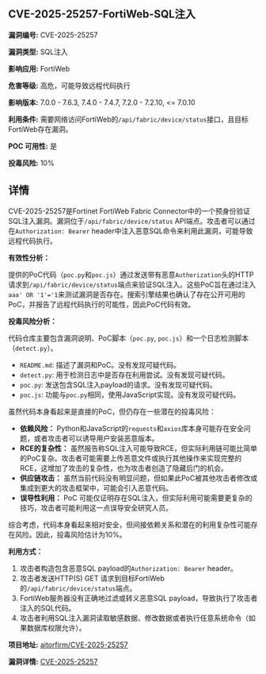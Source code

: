 ## CVE-2025-25257-FortiWeb-SQL注入

**漏洞编号:** CVE-2025-25257

**漏洞类型:** SQL注入

**影响应用:** FortiWeb

**危害等级:** 高危，可能导致远程代码执行

**影响版本:** 7.0.0 - 7.6.3, 7.4.0 - 7.4.7, 7.2.0 - 7.2.10, <= 7.0.10

**利用条件:** 需要网络访问FortiWeb的`/api/fabric/device/status`接口，且目标FortiWeb存在漏洞。

**POC 可用性:** 是

**投毒风险:** 10%

## 详情

CVE-2025-25257是Fortinet FortiWeb Fabric Connector中的一个预身份验证SQL注入漏洞。漏洞位于`/api/fabric/device/status` API端点。攻击者可以通过在`Authorization: Bearer` header中注入恶意SQL命令来利用此漏洞，可能导致远程代码执行。

**有效性分析：**

提供的PoC代码（`poc.py`和`poc.js`）通过发送带有恶意`Authorization`头的HTTP请求到`/api/fabric/device/status`端点来验证SQL注入。这些PoC旨在通过注入`aaa' OR '1'='1`来测试漏洞是否存在。搜索引擎结果也确认了存在公开可用的PoC，并报告了远程代码执行的可能性，因此PoC代码有效。

**投毒风险分析：**

代码仓库主要包含漏洞说明、PoC脚本（`poc.py`, `poc.js`）和一个日志检测脚本（`detect.py`）。
*   `README.md`: 描述了漏洞和PoC。没有发现可疑代码。
*   `detect.py`: 用于检测日志中是否存在利用尝试。没有发现可疑代码。
*   `poc.py`:  发送包含SQL注入payload的请求。没有发现可疑代码。
*   `poc.js`: 功能与`poc.py`相同，使用JavaScript实现。没有发现可疑代码。

虽然代码本身看起来是直接的PoC，但仍存在一些潜在的投毒风险：

*   **依赖风险：** Python和JavaScript的`requests`和`axios`库本身可能存在安全问题，或者攻击者可以诱导用户安装恶意版本。
*   **RCE的复杂性：**  虽然报告称SQL注入可能导致RCE，但实际利用链可能比简单的PoC复杂。攻击者可能需要上传恶意文件或执行其他操作来实现完整的RCE，这增加了攻击的复杂性，也为攻击者创造了隐藏后门的机会。
*   **供应链攻击：** 虽然当前代码没有明显问题，但如果此PoC被其他攻击者修改或集成到更大的攻击框架中，可能会引入恶意代码。
*   **误导性利用：** PoC 可能仅证明存在SQL注入，但实际利用可能需要更复杂的技巧，攻击者可能利用这一点误导安全研究人员。

综合考虑，代码本身看起来相对安全，但间接依赖关系和潜在的利用复杂性可能存在风险。因此，投毒风险估计为10%。

**利用方式：**

1.  攻击者构造包含恶意SQL payload的`Authorization: Bearer` header。
2.  攻击者发送HTTP(S) GET 请求到目标FortiWeb的`/api/fabric/device/status`端点。
3.  FortiWeb服务器没有正确地过滤或转义恶意SQL payload，导致执行了攻击者注入的SQL代码。
4.  攻击者利用SQL注入漏洞读取敏感数据、修改数据或者执行任意系统命令（如果数据库权限允许）。

**项目地址:** [aitorfirm/CVE-2025-25257](https://github.com/aitorfirm/CVE-2025-25257)

**漏洞详情:** [CVE-2025-25257](https://nvd.nist.gov/vuln/detail/CVE-2025-25257)